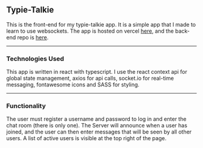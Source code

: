 ## Typie-Talkie

This is the front-end for my typie-talkie app. It is a simple app that I made to learn to use websockets. The app is hosted on vercel [here](https://typie-talkie-front.vercel.app/), and the back-end repo is [here](https://github.com/JonathanDPotter/typie-talkie-back).

---

### Technologies Used

This app is written in react with typescript. I use the react context api for global state management, axios for api calls, socket.io for real-time messaging, fontawesome icons and SASS for styling.

---

### Functionality

The user must register a username and password to log in and enter the chat room (there is only one). The Server will announce when a user has joined, and the user can then enter messages that will be seen by all other users. A list of active users is visible at the top right of the page.

